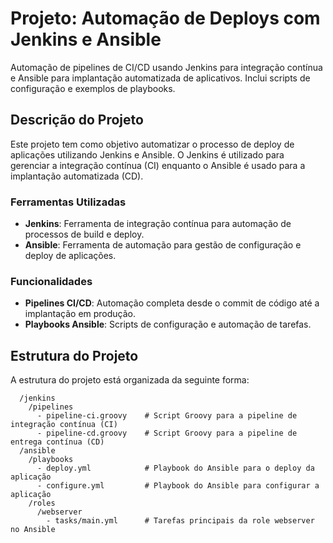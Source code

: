# Projeto: Automação de Deploys com Jenkins e Ansible

Automação de pipelines de CI/CD usando Jenkins para integração contínua e Ansible para implantação automatizada de aplicativos. Inclui scripts de configuração e exemplos de playbooks.

## Descrição do Projeto

Este projeto tem como objetivo automatizar o processo de deploy de aplicações utilizando Jenkins e Ansible. O Jenkins é utilizado para gerenciar a integração contínua (CI) enquanto o Ansible é usado para a implantação automatizada (CD). 

### Ferramentas Utilizadas
- **Jenkins**: Ferramenta de integração contínua para automação de processos de build e deploy.
- **Ansible**: Ferramenta de automação para gestão de configuração e deploy de aplicações.

### Funcionalidades
- **Pipelines CI/CD**: Automação completa desde o commit de código até a implantação em produção.
- **Playbooks Ansible**: Scripts de configuração e automação de tarefas.

## Estrutura do Projeto

A estrutura do projeto está organizada da seguinte forma: 

      /jenkins
        /pipelines
          - pipeline-ci.groovy    # Script Groovy para a pipeline de integração contínua (CI)
          - pipeline-cd.groovy    # Script Groovy para a pipeline de entrega contínua (CD)
      /ansible
        /playbooks
          - deploy.yml            # Playbook do Ansible para o deploy da aplicação
          - configure.yml         # Playbook do Ansible para configurar a aplicação
        /roles
          /webserver
            - tasks/main.yml      # Tarefas principais da role webserver no Ansible
